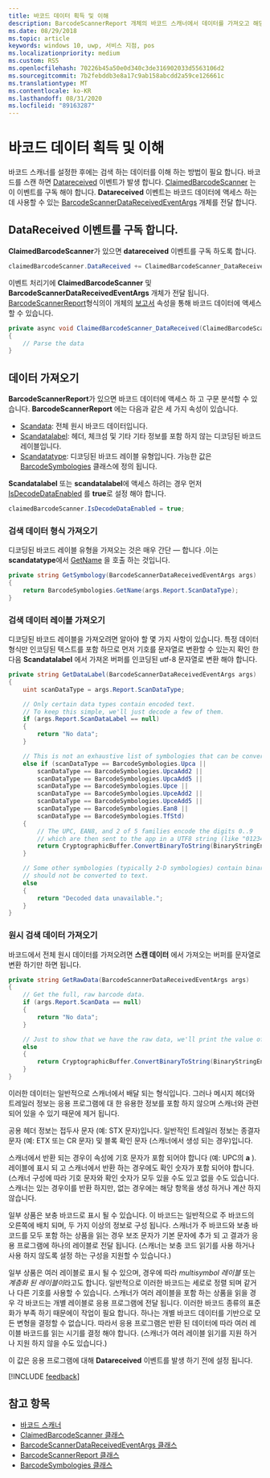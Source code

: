 ```yaml
---
title: 바코드 데이터 획득 및 이해
description: BarcodeScannerReport 개체의 바코드 스캐너에서 데이터를 가져오고 해당 형식 및 내용을 이해 하는 방법을 알아봅니다.
ms.date: 08/29/2018
ms.topic: article
keywords: windows 10, uwp, 서비스 지점, pos
ms.localizationpriority: medium
ms.custom: RS5
ms.openlocfilehash: 70226b45a50e0d340c3de316902033d5563106d2
ms.sourcegitcommit: 7b2febddb3e8a17c9ab158abcdd2a59ce126661c
ms.translationtype: MT
ms.contentlocale: ko-KR
ms.lasthandoff: 08/31/2020
ms.locfileid: "89163287"
---
```

# <a name="obtain-and-understand-barcode-data"></a>바코드 데이터 획득 및 이해

바코드 스캐너를 설정한 후에는 검색 하는 데이터를 이해 하는 방법이 필요 합니다. 바코드를 스캔 하면 [Datareceived](/uwp/api/windows.devices.pointofservice.claimedbarcodescanner.datareceived) 이벤트가 발생 합니다. [ClaimedBarcodeScanner](/uwp/api/windows.devices.pointofservice.claimedbarcodescanner) 는이 이벤트를 구독 해야 합니다. **Datareceived** 이벤트는 바코드 데이터에 액세스 하는 데 사용할 수 있는 [BarcodeScannerDataReceivedEventArgs](/uwp/api/windows.devices.pointofservice.barcodescannerdatareceivedeventargs) 개체를 전달 합니다.

## <a name="subscribe-to-the-datareceived-event"></a>DataReceived 이벤트를 구독 합니다.

**ClaimedBarcodeScanner**가 있으면 **datareceived** 이벤트를 구독 하도록 합니다.

```cs
claimedBarcodeScanner.DataReceived += ClaimedBarcodeScanner_DataReceived;
```

이벤트 처리기에 **ClaimedBarcodeScanner** 및 **BarcodeScannerDataReceivedEventArgs** 개체가 전달 됩니다. [BarcodeScannerReport](/uwp/api/windows.devices.pointofservice.barcodescannerreport)형식의이 개체의 [보고서](/uwp/api/windows.devices.pointofservice.barcodescannerdatareceivedeventargs.report#Windows_Devices_PointOfService_BarcodeScannerDataReceivedEventArgs_Report) 속성을 통해 바코드 데이터에 액세스할 수 있습니다.

```cs
private async void ClaimedBarcodeScanner_DataReceived(ClaimedBarcodeScanner sender, BarcodeScannerDataReceivedEventArgs args)
{
    // Parse the data
}
```

## <a name="get-the-data"></a>데이터 가져오기

**BarcodeScannerReport**가 있으면 바코드 데이터에 액세스 하 고 구문 분석할 수 있습니다. **BarcodeScannerReport** 에는 다음과 같은 세 가지 속성이 있습니다.

* [Scandata](/uwp/api/windows.devices.pointofservice.barcodescannerreport.scandata): 전체 원시 바코드 데이터입니다.
* [Scandatalabel](/uwp/api/windows.devices.pointofservice.barcodescannerreport.scandatalabel): 헤더, 체크섬 및 기타 기타 정보를 포함 하지 않는 디코딩된 바코드 레이블입니다.
* [Scandatatype](/uwp/api/windows.devices.pointofservice.barcodescannerreport.scandatatype): 디코딩된 바코드 레이블 유형입니다. 가능한 값은 [BarcodeSymbologies](/uwp/api/windows.devices.pointofservice.barcodesymbologies) 클래스에 정의 됩니다.

**Scandatalabel** 또는 **scandatalabel**에 액세스 하려는 경우 먼저 [IsDecodeDataEnabled](/uwp/api/windows.devices.pointofservice.claimedbarcodescanner.isdecodedataenabled#Windows_Devices_PointOfService_ClaimedBarcodeScanner_IsDecodeDataEnabled) 를 **true**로 설정 해야 합니다.

```cs
claimedBarcodeScanner.IsDecodeDataEnabled = true;
```

### <a name="get-the-scan-data-type"></a>검색 데이터 형식 가져오기

디코딩된 바코드 레이블 유형을 가져오는 것은 매우 간단 &mdash; 합니다 .이는 **scandatatype**에서 [GetName](/uwp/api/windows.devices.pointofservice.barcodesymbologies.getname) 을 호출 하는 것입니다.

```cs
private string GetSymbology(BarcodeScannerDataReceivedEventArgs args)
{
    return BarcodeSymbologies.GetName(args.Report.ScanDataType);
}
```

### <a name="get-the-scan-data-label"></a>검색 데이터 레이블 가져오기

디코딩된 바코드 레이블을 가져오려면 알아야 할 몇 가지 사항이 있습니다. 특정 데이터 형식만 인코딩된 텍스트를 포함 하므로 먼저 기호를 문자열로 변환할 수 있는지 확인 한 다음 **Scandatalabel** 에서 가져온 버퍼를 인코딩된 utf-8 문자열로 변환 해야 합니다.

```cs
private string GetDataLabel(BarcodeScannerDataReceivedEventArgs args)
{
    uint scanDataType = args.Report.ScanDataType;

    // Only certain data types contain encoded text.
    // To keep this simple, we'll just decode a few of them.
    if (args.Report.ScanDataLabel == null)
    {
        return "No data";
    }

    // This is not an exhaustive list of symbologies that can be converted to a string.
    else if (scanDataType == BarcodeSymbologies.Upca ||
        scanDataType == BarcodeSymbologies.UpcaAdd2 ||
        scanDataType == BarcodeSymbologies.UpcaAdd5 ||
        scanDataType == BarcodeSymbologies.Upce ||
        scanDataType == BarcodeSymbologies.UpceAdd2 ||
        scanDataType == BarcodeSymbologies.UpceAdd5 ||
        scanDataType == BarcodeSymbologies.Ean8 ||
        scanDataType == BarcodeSymbologies.TfStd)
    {
        // The UPC, EAN8, and 2 of 5 families encode the digits 0..9
        // which are then sent to the app in a UTF8 string (like "01234").
        return CryptographicBuffer.ConvertBinaryToString(BinaryStringEncoding.Utf8, args.Report.ScanDataLabel);
    }

    // Some other symbologies (typically 2-D symbologies) contain binary data that
    // should not be converted to text.
    else
    {
        return "Decoded data unavailable.";
    }
}
```

### <a name="get-the-raw-scan-data"></a>원시 검색 데이터 가져오기

바코드에서 전체 원시 데이터를 가져오려면 **스캔 데이터** 에서 가져오는 버퍼를 문자열로 변환 하기만 하면 됩니다.

```cs
private string GetRawData(BarcodeScannerDataReceivedEventArgs args)
{
    // Get the full, raw barcode data.
    if (args.Report.ScanData == null)
    {
        return "No data";
    }

    // Just to show that we have the raw data, we'll print the value of the bytes.
    else
    {
        return CryptographicBuffer.ConvertBinaryToString(BinaryStringEncoding.Utf8, args.Report.ScanData);
    }
}
```

이러한 데이터는 일반적으로 스캐너에서 배달 되는 형식입니다. 그러나 메시지 헤더와 트레일러 정보는 응용 프로그램에 대 한 유용한 정보를 포함 하지 않으며 스캐너와 관련 되어 있을 수 있기 때문에 제거 됩니다.

공용 헤더 정보는 접두사 문자 (예: STX 문자)입니다. 일반적인 트레일러 정보는 종결자 문자 (예: ETX 또는 CR 문자) 및 블록 확인 문자 (스캐너에서 생성 되는 경우)입니다.

스캐너에서 반환 되는 경우이 속성에 기호 문자가 포함 되어야 합니다 (예: UPC의 **a** ). 레이블에 표시 되 고 스캐너에서 반환 하는 경우에도 확인 숫자가 포함 되어야 합니다. (스캐너 구성에 따라 기호 문자와 확인 숫자가 모두 있을 수도 있고 없을 수도 있습니다. 스캐너는 있는 경우이를 반환 하지만, 없는 경우에는 해당 항목을 생성 하거나 계산 하지 않습니다.

일부 상품은 보충 바코드로 표시 될 수 있습니다. 이 바코드는 일반적으로 주 바코드의 오른쪽에 배치 되며, 두 가지 이상의 정보로 구성 됩니다. 스캐너가 주 바코드와 보충 바코드를 모두 포함 하는 상품을 읽는 경우 보조 문자가 기본 문자에 추가 되 고 결과가 응용 프로그램에 하나의 레이블로 전달 됩니다. (스캐너는 보충 코드 읽기를 사용 하거나 사용 하지 않도록 설정 하는 구성을 지원할 수 있습니다.)

일부 상품은 여러 레이블로 표시 될 수 있으며, 경우에 따라 *multisymbol 레이블* 또는 *계층화 된 레이블이*라고도 합니다. 일반적으로 이러한 바코드는 세로로 정렬 되며 같거나 다른 기호를 사용할 수 있습니다. 스캐너가 여러 레이블을 포함 하는 상품을 읽을 경우 각 바코드는 개별 레이블로 응용 프로그램에 전달 됩니다. 이러한 바코드 종류의 표준화가 부족 하기 때문에이 작업이 필요 합니다. 하나는 개별 바코드 데이터를 기반으로 모든 변형을 결정할 수 없습니다. 따라서 응용 프로그램은 반환 된 데이터에 따라 여러 레이블 바코드를 읽는 시기를 결정 해야 합니다. (스캐너가 여러 레이블 읽기를 지원 하거나 지원 하지 않을 수도 있습니다.)

이 값은 응용 프로그램에 대해 **Datareceived** 이벤트를 발생 하기 전에 설정 됩니다.

[!INCLUDE [feedback](./includes/pos-feedback.md)]

## <a name="see-also"></a>참고 항목
* [바코드 스캐너](pos-barcodescanner.md)
* [ClaimedBarcodeScanner 클래스](/uwp/api/windows.devices.pointofservice.barcodesymbologies.getname)
* [BarcodeScannerDataReceivedEventArgs 클래스](/uwp/api/windows.devices.pointofservice.barcodescannerdatareceivedeventargs)
* [BarcodeScannerReport 클래스](/uwp/api/windows.devices.pointofservice.barcodescannerreport)
* [BarcodeSymbologies 클래스](/uwp/api/windows.devices.pointofservice.barcodesymbologies)